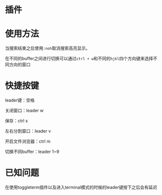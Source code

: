 # 插件

# 使用方法

当搜索结束之后使用`:noh`取消搜索高亮显示。

在不同的buffer之间进行切换可以通过`ctrl + w`和不同的`hjkl`四个方向键来选择不同方向的窗口

# 快捷按键

leader键：空格

关闭窗口：leader w

保存：ctrl s

左右分割窗口：leader v

开启文件浏览器：ctrl m

切换不同buffer：leader 1~9

# 已知问题

在使用toggleterm插件以及进入terminal模式的时候的leader键按下之后会有延迟
